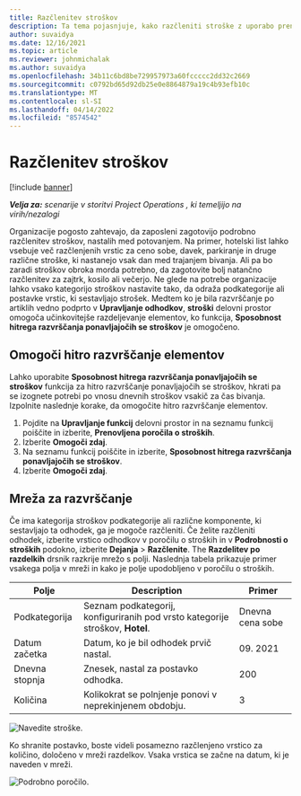 ```yaml
---
title: Razčlenitev stroškov
description: Ta tema pojasnjuje, kako razčleniti stroške z uporabo prenovljenega delovnega prostora Expense.
author: suvaidya
ms.date: 12/16/2021
ms.topic: article
ms.reviewer: johnmichalak
ms.author: suvaidya
ms.openlocfilehash: 34b11c6bd8be729957973a60fccccc2dd32c2669
ms.sourcegitcommit: c0792bd65d92db25e0e8864879a19c4b93efb10c
ms.translationtype: MT
ms.contentlocale: sl-SI
ms.lasthandoff: 04/14/2022
ms.locfileid: "8574542"
---
```

# <a name="expense-itemization"></a>Razčlenitev stroškov

[!include [banner](../includes/banner.md)]

_**Velja za:** scenarije v storitvi Project Operations , ki temeljijo na virih/nezalogi_

Organizacije pogosto zahtevajo, da zaposleni zagotovijo podrobno razčlenitev stroškov, nastalih med potovanjem. Na primer, hotelski list lahko vsebuje več razčlenjenih vrstic za ceno sobe, davek, parkiranje in druge različne stroške, ki nastanejo vsak dan med trajanjem bivanja. Ali pa bo zaradi stroškov obroka morda potrebno, da zagotovite bolj natančno razčlenitev za zajtrk, kosilo ali večerjo. Ne glede na potrebe organizacije lahko vsako kategorijo stroškov nastavite tako, da odraža podkategorije ali postavke vrstic, ki sestavljajo strošek. Medtem ko je bila razvrščanje po artiklih vedno podprto v **Upravljanje odhodkov**, **stroški** delovni prostor omogoča učinkovitejše razdeljevanje elementov, ko funkcija, **Sposobnost hitrega razvrščanja ponavljajočih se stroškov** je omogočeno.  

## <a name="enable-quick-itemization"></a>Omogoči hitro razvrščanje elementov 

Lahko uporabite **Sposobnost hitrega razvrščanja ponavljajočih se stroškov** funkcija za hitro razvrščanje ponavljajočih se stroškov, hkrati pa se izognete potrebi po vnosu dnevnih stroškov vsakič za čas bivanja. Izpolnite naslednje korake, da omogočite hitro razvrščanje elementov.

1. Pojdite na **Upravljanje funkcij** delovni prostor in na seznamu funkcij poiščite in izberite, **Prenovljena poročila o stroških**. 
2. Izberite **Omogoči zdaj**. 
3. Na seznamu funkcij poiščite in izberite, **Sposobnost hitrega razvrščanja ponavljajočih se stroškov**.
4. Izberite **Omogoči zdaj**. 

## <a name="itemization-grid"></a>Mreža za razvrščanje 

Če ima kategorija stroškov podkategorije ali različne komponente, ki sestavljajo ta odhodek, ga je mogoče razčleniti. Če želite razčleniti odhodek, izberite vrstico odhodkov v poročilu o stroških in v **Podrobnosti o stroških** podokno, izberite **Dejanja** > **Razčlenite**. The **Razdelitev po razdelkih** drsnik razkrije mrežo s polji. Naslednja tabela prikazuje primer vsakega polja v mreži in kako je polje upodobljeno v poročilu o stroških. 

|     Polje          |     Description                                                                                  |     Primer              |
|--------------------|--------------------------------------------------------------------------------------------------|--------------------------|
|     Podkategorija    |     Seznam podkategorij, konfiguriranih pod vrsto kategorije stroškov, **Hotel**.             |     Dnevna cena sobe      |
|     Datum začetka     |     Datum, ko je bil odhodek prvič nastal.                                           |     09. 2021           |
|     Dnevna stopnja     |     Znesek, nastal za postavko odhodka.                                                    |     200                  |
|     Količina       |     Kolikokrat se polnjenje ponovi v neprekinjenem obdobju.                       |     3                    |

![Navedite stroške.](media/Itemization%20screen%201.png)

Ko shranite postavko, boste videli posamezno razčlenjeno vrstico za količino, določeno v mreži razdelkov. Vsaka vrstica se začne na datum, ki je naveden v mreži.

![Podrobno poročilo.](media/Itemization%20screen%202.png)

